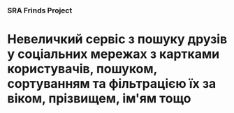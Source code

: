 ### SRA Frinds Project

# Невеличкий сервіс з пошуку друзів у соціальних мережах з картками користувачів, пошуком, сортуванням та фільтрацією їх за віком, прізвищем, ім'ям тощо 
